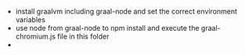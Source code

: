 - install graalvm including graal-node and set the correct environment variables
- use node from graal-node to npm install and execute the graal-chromium.js file in this folder 
- 
